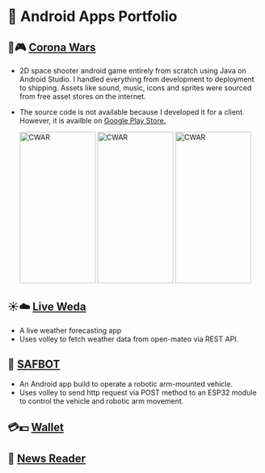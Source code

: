 # 📁 Android Apps Portfolio

## 📱🎮 [Corona Wars](https://play.google.com/store/apps/details?id=com.xploore.coronawars&hl=en_US)
- 2D space shooter android game entirely from scratch using Java on Android Studio. I handled everything from development to deployment to shipping. Assets like sound, music, icons and sprites were sourced from free asset stores on the internet.
- The source code is not available because I developed it for a client. However, it is availble on [Google Play Store.](https://play.google.com/store/apps/details?id=com.xploore.coronawars&hl=en_US)


  <tr>    
    <td style="width: 25%; border: none;">
      <img src="https://nahiim.github.io/vids/cwar1.png" alt="CWAR" width="150" height="300">
    </td>
    <td style="width: 25%; border: none;">
      <img src="https://nahiim.github.io/vids/cwar3.png" alt="CWAR" width="150" height="300">
    </td>
    <td style="width: 25%; border: none;">
      <img src="https://nahiim.github.io/vids/cwar2.png" alt="CWAR" width="150" height="300">
    </td>
  </tr>

## ☀️☁️ [Live Weda](https://github.com/nahiim/android_portfolio/apps/live_weda)
- A live weather forecasting app
- Uses volley to fetch weather data from open-mateo via REST API.

## 🤖 [SAFBOT](https://github.com/nahiim/android_portfolio/apps/safbot)
- An Android app build to operate a robotic arm-mounted vehicle.
- Uses volley to send http request via POST method to an ESP32 module to control the vehicle and robotic arm movement.

## 💳💵 [Wallet]()

## 📰 [News Reader]()
